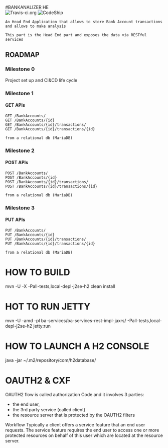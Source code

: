 #BANKANALIZER HE     
![Travis-ci.org](https://travis-ci.org/marcomaccio/bankanalyzer-he.svg?branch=master)
![CodeShip](https://codeship.com/projects/319f4a40-6f58-0133-4513-7ae947dfb2ee/status?branch=master)


	An Head End Application that allows to store Bank Account transactions and allows to make analysis

	This part is the Head End part and exposes the data via RESTful services

## ROADMAP

### Milestone 0 
Project set up and CI&CD life cycle

### Milestone 1 
#### GET APIs
	GET /BankAccounts/
	GET /BankAccounts/{id}
	GET /BankAccounts/{id}/transactions/
	GET /BankAccounts/{id}/transactions/{id}

	from a relational db (MariaDB)

### Milestone 2 
#### POST APIs
	POST /BankAccounts/
	POST /BankAccounts/{id}
	POST /BankAccounts/{id}/transactions/
	POST /BankAccounts/{id}/transactions/{id}

	from a relational db (MariaDB)

### Milestone 3 
#### PUT APIs
	PUT /BankAccounts/
	PUT /BankAccounts/{id}
	PUT /BankAccounts/{id}/transactions/
	PUT /BankAccounts/{id}/transactions/{id}	

	from a relational db (MariaDB)
	
	
# HOW TO BUILD
mvn -U -X -Pall-tests,local-depl-j2se-h2 clean install

# HOT TO RUN JETTY
mvn -U -amd -pl ba-services/ba-services-rest-impl-jaxrs/ -Pall-tests,local-depl-j2se-h2 jetty:run
	
# HOW TO LAUNCH A H2 CONSOLE
java -jar ~/.m2/repository/com/h2database/


# OAUTH2 & CXF
OAUTH2 flow is called authorization Code and it involves 3 parties:
 * the end user,
 * the 3rd party service (called client)
 * the resource server that is protected by the OAUTH2 filters
 
Workflow
Typically a client offers a service feature that an end user requests.
The service feature requires the end user to access one or more protected resources on behalf of this user which are located at the resource server.